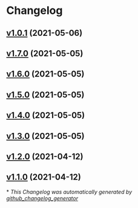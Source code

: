 # Changelog

## [v1.0.1](https://github.com/shdkej/dotfiles/tree/v1.0.1) (2021-05-06)

## [v1.7.0](https://github.com/shdkej/dotfiles/tree/v1.7.0) (2021-05-05)

## [v1.6.0](https://github.com/shdkej/dotfiles/tree/v1.6.0) (2021-05-05)

## [v1.5.0](https://github.com/shdkej/dotfiles/tree/v1.5.0) (2021-05-05)

## [v1.4.0](https://github.com/shdkej/dotfiles/tree/v1.4.0) (2021-05-05)

## [v1.3.0](https://github.com/shdkej/dotfiles/tree/v1.3.0) (2021-05-05)

## [v1.2.0](https://github.com/shdkej/dotfiles/tree/v1.2.0) (2021-04-12)

## [v1.1.0](https://github.com/shdkej/dotfiles/tree/v1.1.0) (2021-04-12)



\* *This Changelog was automatically generated by [github_changelog_generator](https://github.com/github-changelog-generator/github-changelog-generator)*
